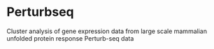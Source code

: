 # Perturbseq
Cluster analysis of gene expression data from large scale mammalian unfolded protein response Perturb-seq data
